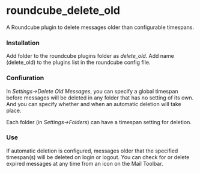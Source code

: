# roundcube_delete_old
A Roundcube plugin to delete messages older than configurable timespans.

### Installation
Add folder to the roundcube plugins folder as *delete_old*.
Add name (delete_old) to the plugins list in the roundcube config file.

### Confiuration
In *Settings->Delete Old Messages*, you can specify a global timespan before messages will be deleted in any folder that has no setting of its own. And you can specify whether and when an automatic deletion will take place.

Each folder (in *Settings->Folders*) can have a timespan setting for deletion.

### Use
If automatic deletion is configured, messages older that the specified timespan(s) will be deleted on login or logout. You can check for or delete expired messages at any time from an icon on the Mail Toolbar.

